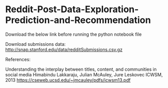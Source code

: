 # Reddit-Post-Data-Exploration-Prediction-and-Recommendation

Download the below link before running the python notebook file

Download submissions data: http://snap.stanford.edu/data/redditSubmissions.csv.gz

References:

Understanding the interplay between titles, content, and communities in social media
Himabindu Lakkaraju, Julian McAuley, Jure Leskovec
ICWSM, 2013
https://cseweb.ucsd.edu/~jmcauley/pdfs/icwsm13.pdf

